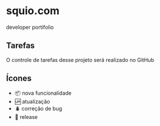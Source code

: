 # squio.com

developer portifolio

## Tarefas 

O controle de tarefas desse projeto será realizado no GitHub

## Ícones 

- :package: nova funcionalidade 
- :up: atualização
- :beetle: correção de bug
- :checkered_flag: release